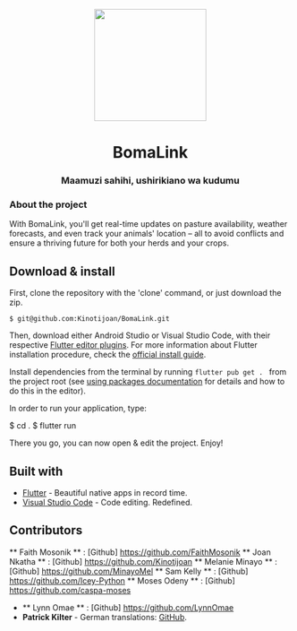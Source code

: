 <p align="center">
  <img src="" width="200">
</p>

<h1 align="center">BomaLink</h1>
<h3 align="center">Maamuzi sahihi, ushirikiano wa kudumu</h3>



### About the project
With BomaLink, you'll get real-time updates on pasture availability, weather forecasts, and even track your animals' location – all to avoid conflicts and ensure a thriving future for both your herds and your crops.



## Download & install

First, clone the repository with the 'clone' command, or just download the zip.

```
$ git@github.com:Kinotijoan/BomaLink.git
```

Then, download either Android Studio or Visual Studio Code, with their respective [Flutter editor plugins](https://flutter.io/get-started/editor/). For more information about Flutter installation procedure, check the [official install guide](https://flutter.io/get-started/install/).

Install dependencies from the terminal by running `flutter pub get . ` from the project root (see [using packages documentation](https://flutter.io/using-packages/#adding-a-package-dependency-to-an-app) for details and how to do this in the editor).

In order to run your application, type:

  $ cd .
  $ flutter run

There you go, you can now open & edit the project. Enjoy!

## Built with

- [Flutter](https://flutter.dev/) - Beautiful native apps in record time.
- [Visual Studio Code](https://code.visualstudio.com/) - Code editing. Redefined.

## Contributors

** Faith Mosonik ** : [Github] https://github.com/FaithMosonik
** Joan Nkatha ** :  [Github] https://github.com/Kinotijoan
** Melanie Minayo ** :  [Github] https://github.com/MinayoMel
** Sam Kelly ** :  [Github] https://github.com/Icey-Python
** Moses Odeny ** : [Github] https://github.com/caspa-moses
- ** Lynn Omae ** : [Github] https://github.com/LynnOmae 
- **Patrick Kilter** - German translations: [GitHub](https://github.com/m0veax).





